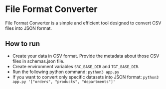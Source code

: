 # File Format Converter
File Format Converter is a simple and efficient tool designed to convert CSV files into JSON format. 

## How to run
- Create your data in CSV format. Provide the metadata about those CSV files in schemas.json file.
- Create environment variables `SRC_BASE_DIR` and `TGT_BASE_DIR`.
- Run the following python command: `python3 app.py`
- If you want to convert only specific datasets into JSON format: `python3 app.py '["orders", "products", "departments"]'`
